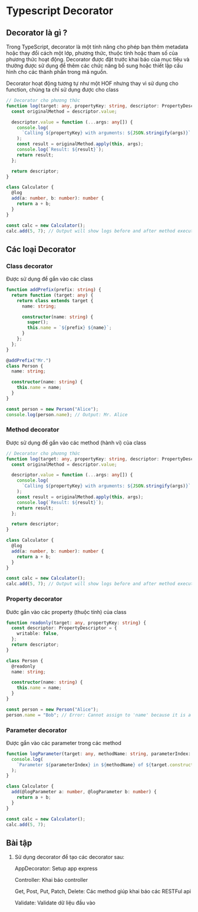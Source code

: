 # Typescript Decorator

## Decorator là gì ?

Trong TypeScript, decorator là một tính năng cho phép bạn thêm metadata hoặc thay đổi cách một lớp, phương thức, thuộc tính hoặc tham số của phương thức hoạt động. Decorator được đặt trước khai báo của mục tiêu và thường được sử dụng để thêm các chức năng bổ sung hoặc thiết lập cấu hình cho các thành phần trong mã nguồn.

Decorator hoạt động tương tự như một HOF nhưng thay vì sử dụng cho function, chúng ta chỉ sử dụng được cho class

```typescript
// Decorator cho phương thức
function log(target: any, propertyKey: string, descriptor: PropertyDescriptor) {
  const originalMethod = descriptor.value;

  descriptor.value = function (...args: any[]) {
    console.log(
      `Calling ${propertyKey} with arguments: ${JSON.stringify(args)}`
    );
    const result = originalMethod.apply(this, args);
    console.log(`Result: ${result}`);
    return result;
  };

  return descriptor;
}

class Calculator {
  @log
  add(a: number, b: number): number {
    return a + b;
  }
}

const calc = new Calculator();
calc.add(5, 7); // Output will show logs before and after method execution
```

## Các loại Decorator

### Class decorator

Được sử dụng để gắn vào các class

```typescript
function addPrefix(prefix: string) {
  return function (target: any) {
    return class extends target {
      name: string;

      constructor(name: string) {
        super();
        this.name = `${prefix} ${name}`;
      }
    };
  };
}

@addPrefix("Mr.")
class Person {
  name: string;

  constructor(name: string) {
    this.name = name;
  }
}

const person = new Person("Alice");
console.log(person.name); // Output: Mr. Alice
```

### Method decorator

Được sử dụng để gắn vào các method (hành vi) của class

```typescript
// Decorator cho phương thức
function log(target: any, propertyKey: string, descriptor: PropertyDescriptor) {
  const originalMethod = descriptor.value;

  descriptor.value = function (...args: any[]) {
    console.log(
      `Calling ${propertyKey} with arguments: ${JSON.stringify(args)}`
    );
    const result = originalMethod.apply(this, args);
    console.log(`Result: ${result}`);
    return result;
  };

  return descriptor;
}

class Calculator {
  @log
  add(a: number, b: number): number {
    return a + b;
  }
}

const calc = new Calculator();
calc.add(5, 7); // Output will show logs before and after method execution
```

### Property decorator

Đước gắn vào các property (thuộc tính) của class

```typescript
function readonly(target: any, propertyKey: string) {
  const descriptor: PropertyDescriptor = {
    writable: false,
  };
  return descriptor;
}

class Person {
  @readonly
  name: string;

  constructor(name: string) {
    this.name = name;
  }
}

const person = new Person("Alice");
person.name = "Bob"; // Error: Cannot assign to 'name' because it is a read-only property.
```

### Parameter decorator

Được gắn vào các parameter trong các method

```typescript
function logParameter(target: any, methodName: string, parameterIndex: number) {
  console.log(
    `Parameter ${parameterIndex} in ${methodName} of ${target.constructor.name}`
  );
}

class Calculator {
  add(@logParameter a: number, @logParameter b: number) {
    return a + b;
  }
}

const calc = new Calculator();
calc.add(5, 7);
```

## Bài tập

1. Sử dụng decorator để tạo các decorator sau:

   AppDecorator: Setup app express

   Controller: Khai báo controller

   Get, Post, Put, Patch, Delete: Các method giúp khai báo các RESTFul api

   Validate: Validate dữ liệu đầu vào
